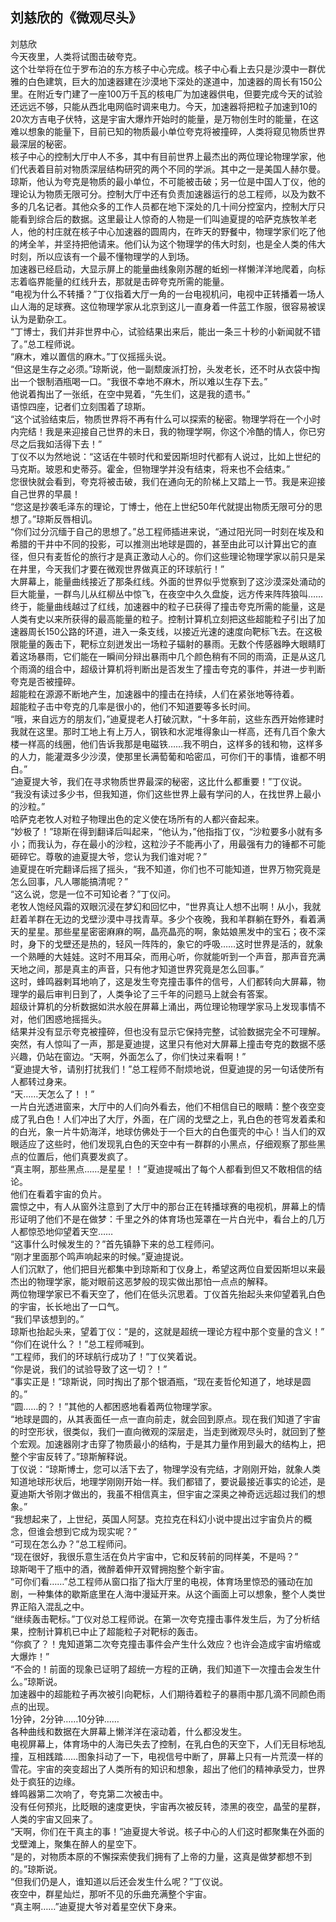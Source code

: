 ## 刘慈欣的《微观尽头》

刘慈欣
<br>
今天夜里，人类将试图击破夸克。
<br>
这个壮举将在位于罗布泊的东方核子中心完成。核子中心看上去只是沙漠中一群优雅的白色建筑，巨大的加速器建在沙漠地下深处的遂道中，加速器的周长有150公里。在附近专门建了一座100万千瓦的核电厂为加速器供电，但要完成今天的试验还远远不够，只能从西北电网临时调来电力。今天，加速器将把粒子加速到10的20次方吉电子伏特，这是宇宙大爆炸开始时的能量，是万物创生时的能量，在这难以想象的能量下，目前已知的物质最小单位夸克将被撞碎，人类将窥见物质世界最深层的秘密。
<br>
核子中心的控制大厅中人不多，其中有目前世界上最杰出的两位理论物理学家，他们代表着目前对物质深层结构研究的两个不同的学派。其中之一是美国人赫尔曼。琼斯，他认为夸克是物质的最小单位，不可能被击破；另一位是中国人丁仪，他的理论认为物质无限可分。控制大厅中还有负责加速器运行的总工程师，以及为数不多的几名记者。其他众多的工作人员都在地下深处的几十间分控室内，控制大厅只能看到综合后的数据。这里最让人惊奇的人物是一们叫迪夏提的哈萨克族牧羊老人，他的村庄就在核子中心加速器的圆周内，在昨天的野餐中，物理学家们吃了他的烤全羊，并坚持把他请来。他们认为这个物理学的伟大时刻，也是全人类的伟大时刻，所以应该有一个最不懂物理学的人到场。
<br>
加速器已经启动，大显示屏上的能量曲线象刚苏醒的蚯蚓一样懒洋洋地爬着，向标志着临界能量的红线升去，那就是击碎夸克所需的能量。
<br>
“电视为什么不转播？”丁仪指着大厅一角的一台电视机问，电视中正转播着一场人山人海的足球赛。这位物理学家从北京到这儿一直身着一件蓝工作服，很容易被误认为是勤杂工。
<br>
“丁博士，我们并非世界中心，试验结果出来后，能出一条三十秒的小新闻就不错了。”总工程师说。
<br>
“麻木，难以置信的麻木。”丁仪摇摇头说。
<br>
“但这是生存之必须。”琼斯说，他一副颓废派打扮，头发老长，还不时从衣袋中掏出一个银制酒瓶喝一口。“我很不幸地不麻木，所以难以生存下去。”
<br>
他说着掏出了一张纸，在空中晃着，“先生们，这是我的遗书。”
<br>
语惊四座，记者们立刻围着了琼斯。
<br>
“这个试验结束后，物质世界将不再有什么可以探索的秘密。物理学将在一个小时内完结！我是来迎接自己世界的未日，我的物理学啊，你这个冷酷的情人，你已穷尽之后我如活得下去！”
<br>
丁仪不以为然地说：“这话在牛顿时代和爱因斯坦时代都有人说过，比如上世纪的马克斯。玻恩和史蒂芬。霍金，但物理学并没有结束，将来也不会结束。”
<br>
您很快就会看到，夸克将被击破，我们在通向无的阶梯上又踏上一节。我是来迎接自己世界的早晨！
<br>
“您这是抄袭毛泽东的理论，丁博士，他在上世纪50年代就提出物质无限可分的思想了。”琼斯反唇相讥。
<br>
“你们过分沉缅于自己的思想了。”总工程师插进来说，“通过阳光同一时刻在埃及和希腊的干井中不同的投影，可以推测出地球是圆的，甚至由此可以计算出它的直径，但只有麦哲伦的旅行才是真正激动人心的。你们这些理论物理学家以前只是呆在井里，今天我们才要在微观世界做真正的环球航行！”
<br>
大屏幕上，能量曲线接近了那条红线。外面的世界似乎觉察到了这沙漠深处涌动的巨大能量，一群鸟儿从红柳丛中惊飞，在夜空中久久盘旋，远方传来阵阵狼叫……终于，能量曲线越过了红线，加速器中的粒子已获得了撞击夸克所需的能量，这是人类有史以来所获得的最高能量的粒子。控制计算机立刻把这些超能粒子引出了加速器周长150公路的环道，进入一条支线，以接近光速的速度向靶标飞去。在这极限能量的轰击下，靶标立刻迸发出一场粒子辐射的暴雨。无数个传感器睁大眼睛盯着这场暴雨，它们能在一瞬间分辩出暴雨中几个颜色稍有不同的雨滴，正是从这几个雨滴的组合中，超级计算机将判断出是否发生了撞击夸克的事件，并进一步判断夸克是否被撞碎。
<br>
超能粒在源源不断地产生，加速器中的撞击在持续，人们在紧张地等待着。
<br>
超能粒子击中夸克的几率是很小的，他们不知道要等多长时间。
<br>
“哦，来自远方的朋友们，”迪夏提老人打破沉默，“十多年前，这些东西开始修建时我就在这里。那时工地上有上万人，钢铁和水泥堆得象山一样高，还有几百个象大楼一样高的线圈，他们告诉我那是电磁铁……我不明白，这样多的钱和物，这样多的人力，能灌溉多少沙漠，使那里长满萄葡和哈密瓜，可你们干的事情，谁都不明白。”
<br>
“迪夏提大爷，我们在寻求物质世界最深的秘密，这比什么都重要！”丁仪说。
<br>
“我没有读过多少书，但我知道，你们这些世界上最有学问的人，在找世界上最小的沙粒。”
<br>
哈萨克老牧人对粒子物理出色的定义使在场所有的人都兴奋起来。
<br>
“妙极了！”琼斯在得到翻译后叫起来，“他认为，”他指指丁仪，“沙粒要多小就有多小；而我认为，存在最小的沙粒，这粒沙子不能再小了，用最强有力的锤都不可能砸碎它。尊敬的迪夏提大爷，您认为我们谁对呢？”
<br>
迪夏提在听完翻译后摇了摇头，“我不知道，你们也不可能知道，世界万物究竟是怎么回事，凡人哪能搞清呢？”
<br>
“这么说，您是一位不可知论者？”丁仪问。
<br>
老牧人饱经风霜的双眼沉浸在梦幻和回忆中，“世界真让人想不出啊！从小，我就赶着羊群在无边的戈壁沙漠中寻找青草。多少个夜晚，我和羊群躺在野外，看着满天的星星。那些星星密密麻麻的啊，晶亮晶亮的啊，象姑娘黑发中的宝石；夜不深时，身下的戈壁还是热的，轻风一阵阵的，象它的呼吸……这时世界是活的，就象一个熟睡的大娃娃。这时不用耳朵，而用心听，你就能听到一个声音，那声音充满天地之间，那是真主的声音，只有他才知道世界究竟是怎么回事。”
<br>
这时，蜂鸣器剌耳地响了，这是发生夸克撞击事件的信号，人们都转向大屏幕，物理学的最后审判日到了，人类争论了三千年的问题马上就会有答案。
<br>
超级计算机的分析数据如洪水般在屏幕上涌出，两位理论物理学家马上发现事情不对，他们困惑地摇摇头。
<br>
结果并没有显示夸克被撞碎，但也没有显示它保持完整，试验数据完全不可理解。
<br>
突然，有人惊叫了一声，那是夏迪提，这里只有他对大屏幕上撞击夸克的数据不感兴趣，仍站在窗边。“天啊，外面怎么了，你们快过来看啊！”
<br>
“夏迪提大爷，请别打扰我们！”总工程师不耐烦地说，但夏迪提的另一句话使所有人都转过身来。
<br>
“天……天怎么了！！”
<br>
一片白光透进窗来，大厅中的人们向外看去，他们不相信自已的眼睛：整个夜空变成了乳白色！人们冲出了大厅，外面，在广阔的戈壁之上，乳白色的苍穹发着柔和的白光，象一片牛奶海洋，地球仿佛处于一个巨大的白色蛋壳的中心！当人们的双眼适应了这些时，他们发现乳白色的天空中有一群群的小黑点，仔细观察了那些黑点的位置后，他们真要发疯了。
<br>
“真主啊，那些黑点……是星星！！”夏迪提喊出了每个人都看到但又不敢相信的结论。
<br>
他们在看着宇宙的负片。
<br>
震惊之中，有人从窗外注意到了大厅中的那台正在转播球赛的电视机，屏幕上的情形证明了他们不是在做梦：千里之外的体育场也笼罩在一片白光中，看台上的几万人都惊恐地仰望着天空……
<br>
“这事什么时候发生的？”首先镇静下来的总工程师问。
<br>
“刚才里面那个鸣声响起来的时候。”夏迪提说。
<br>
人们沉默了，他们把目光都集中到琼斯和丁仪身上，希望这两位自爱因斯坦以来最杰出的物理学家，能对眼前这恶梦般的现实做出那怕一点点的解释。
<br>
两位物理学家已不看天空了，他们在低头沉思着。丁仪首先抬起头来仰望着乳白色的宇宙，长长地出了一口气。
<br>
“我们早该想到的。”
<br>
琼斯也抬起头来，望着丁仪：“是的，这就是超统一理论方程中那个变量的含义！”
<br>
“你们在说什么？！”总工程师喊到。
<br>
“工程师，我们的环球航行成功了！”丁仪笑着说。
<br>
“你是说，我们的试验导致了这一切？！”
<br>
“事实正是！”琼斯说，同时掏出了那个银酒瓶，“现在麦哲伦知道了，地球是圆的。”
<br>
“圆……的？！”其他的人都困惑地看着两位物理学家。
<br>
“地球是圆的，从其表面任一点一直向前走，就会回到原点。现在我们知道了宇宙的时空形状，很类似，我们一直向微观的深层走，当走到微观尽头时，就回到了整个宏观。加速器刚才击穿了物质最小的结构，于是其力量作用到最大的结构上，把整个宇宙反转了。”琼斯解释说。
<br>
丁仪说：“琼斯博士，您可以活下去了，物理学没有完结，才刚刚开始，就象人类知道地球形状后，地理学刚刚开始一样。我们都错了，要说最接近事实的论述，是夏迪斯大爷刚才做出的，我虽不相信真主，但宇宙之深奥之神奇远远超过我们的想象。”
<br>
“我想起来了，上世纪，英国人阿瑟。克拉克在科幻小说中提出过宇宙负片的概念，但谁会想到它成为现实呢？”
<br>
“可现在怎么办？”总工程师问。
<br>
“现在很好，我很乐意生活在负片宇宙中，它和反转前的同样美，不是吗？”
<br>
琼斯喝干了瓶中的酒，微醉着伸开双臂拥抱整个新宇宙。
<br>
“可你们看……”总工程师从窗口指了指大厅里的电视，体育场里惊恐的骚动在加剧，一种集体的歇斯底里在人海中漫延开来。从这个画面上可以想象，整个人类世界正陷入混乱之中。
<br>
“继续轰击靶标。”丁仪对总工程师说。在第一次夸克撞击事件发生后，为了分析结果，控制计算机已中止了超能粒子对靶标的轰击。
<br>
“你疯了？！鬼知道第二次夸克撞击事件会产生什么效应？也许会造成宇宙坍缩或大爆炸！”
<br>
“不会的！前面的现象已证明了超统一方程的正确，我们知道下一次撞击会发生什么。”琼斯说。
<br>
加速器中的超能粒子再次被引向靶标，人们期待着粒子的暴雨中那几滴不同颜色雨点的出现。
<br>
1分钟，2分钟……10分钟……
<br>
各种曲线和数据在大屏幕上懒洋洋在滚动着，什么都没发生。
<br>
电视屏幕上，体育场中的人海已失去了控制，在乳白色的天空下，人们无目标地乱撞，互相践踏……图象抖动了一下，电视信号中断了，屏幕上只有一片荒漠一样的雪花。宇宙的突变超出了人类所有的知识和想象，超出了他们的精神承受力，世界处于疯狂的边缘。
<br>
蜂鸣器第二次响了，夸克第二次被击中。
<br>
没有任何预兆，比眨眼的速度更快，宇宙再次被反转，漆黑的夜空，晶莹的星群，人类的宇宙又回来了。
<br>
“天啊，你们在干真主的事！”迪夏提大爷说。核子中心的人们这时都聚集在外面的戈壁滩上，聚集在醉人的星空下。
<br>
“是的，对物质本原的不懈探索使我们拥有了上帝的力量，这真是做梦都想不到的。”琼斯说。
<br>
“但我们仍是人，谁知道以后还会发生什么呢？”丁仪说。
<br>
夜空中，群星灿烂，那听不见的乐曲充满整个宇宙。
<br>
“真主啊……”迪夏提大爷对着星空伏下身来。
<br>